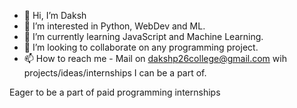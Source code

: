 - 👋 Hi, I’m Daksh
- 👀 I’m interested in Python, WebDev and ML.
- 🌱 I’m currently learning JavaScript and Machine Learning.
- 💞️ I’m looking to collaborate on any programming project.
- 📫 How to reach me - Mail on dakshp26college@gmail.com wih projects/ideas/internships I can be a part of.

Eager to be a part of paid programming internships


<!---
dakshp26/dakshp26 is a ✨ special ✨ repository because its `README.md` (this file) appears on your GitHub profile.
You can click the Preview link to take a look at your changes.
--->
